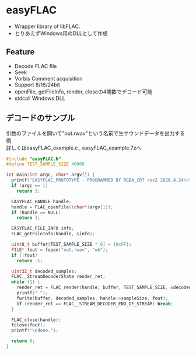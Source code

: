 # easyFLAC
+ Wrapper library of libFLAC.
+ とりあえずWindows用のDLLとして作成

## Feature
+ Decode FLAC file
+ Seek
+ Vorbis Comment acquisition
+ Support 8/16/24bit
+ openFile, getFileInfo, render, closeの4関数でデコード可能
+ stdcall Windows DLL

## デコードのサンプル
引数のファイルを開いて"out.rwav"という名前で生サウンドデータを出力する例  
詳しくはeasyFLAC_example.c , easyFLAC_example.7zへ
```c
#include "easyFLAC.h"
#define TEST_SAMPLE_SIZE 40000

int main(int argc, char* argv[]) {
  printf("EASYFLAC_PROTOTYPE - PROGRAMMED BY RGBA_CRT rev2 2020.4.24\n");
  if (argc == 1)
    return 1;

  EASYFLAC_HANDLE handle;
  handle = FLAC_openFile((char*)argv[1]);
  if (handle == NULL)
    return 1;

  EASYFLAC_FILE_INFO info;
  FLAC_getFileInfo(handle, &info);

  uint8_t buffer[TEST_SAMPLE_SIZE * 6] = {0xFF};
  FILE* fout = fopen("out.rwav", "wb");
  if (!fout) 
    return -1;

  uint32_t decoded_samples;
  FLAC__StreamDecoderState render_ret;
  while (1) {
    render_ret = FLAC_render(handle, buffer, TEST_SAMPLE_SIZE, &decoded_samples);
    printf(".");
    fwrite(buffer, decoded_samples, handle->sampleSize, fout);
    if (render_ret == FLAC__STREAM_DECODER_END_OF_STREAM) break;
  }

  FLAC_close(handle);
  fclose(fout);
  printf("\ndone.");

  return 0;
}
```
  
